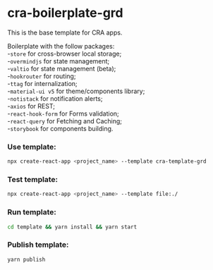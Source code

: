 # cra-boilerplate-grd

This is the base template for CRA apps.

Boilerplate with the follow packages:<br/>
-`store` for cross-browser local storage;<br />
-`overmindjs` for state management;<br />
-`valtio` for state management (beta);<br/>
-`hookrouter` for routing;<br />
-`ttag` for internalization;<br />
-`material-ui v5` for theme/components library;<br />
-`notistack` for notification alerts;<br />
-`axios` for REST;<br />
-`react-hook-form` for Forms validation;<br />
-`react-query` for Fetching and Caching;<br />
-`storybook` for components building.

### Use template:
```bash 
npx create-react-app <project_name> --template cra-template-grd
```

### Test template:
```bash
npx create-react-app <project_name> --template file:./
```

### Run template:
```bash
cd template && yarn install && yarn start
```

### Publish template:
```bash
yarn publish
```
